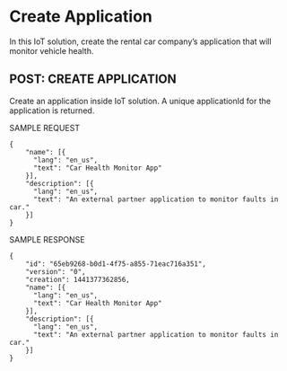 # Create Application
In this IoT solution, create the rental car company’s application that will monitor vehicle health.

## POST: CREATE APPLICATION
Create an application inside IoT solution. A unique applicationId for the application is returned.

SAMPLE REQUEST
```
{
    "name": [{
      "lang": "en_us", 
      "text": "Car Health Monitor App"
    }],
    "description": [{ 
      "lang": "en_us", 
      "text": "An external partner application to monitor faults in car."
    }]
}
```
SAMPLE RESPONSE
```
{
    "id": "65eb9268-b0d1-4f75-a855-71eac716a351",
    "version": "0",
    "creation": 1441377362856,
    "name": [{
      "lang": "en_us", 
      "text": "Car Health Monitor App"
    }],
    "description": [{ 
      "lang": "en_us", 
      "text": "An external partner application to monitor faults in car."
    }]
}
```